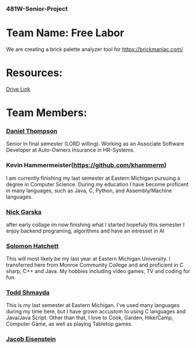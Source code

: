 ### 481W-Senior-Project

# Team Name: Free Labor

We are creating a brick palette analyzer tool for https://brickmaniac.com/

# Resources:
[Drive Link](https://drive.google.com/drive/u/2/folders/1K710zoNXyk16zgeNn4rHGWfX0nVB6qtu)

# Team Members:

### [Daniel Thompson](https://github.com/danthomps1999)
Senior in final semester (LORD willing). Working as an Associate Software Developer at Auto-Owners Insurance in HR-Systems.

### Kevin Hammermeister(https://github.com/khammerm)
I am currently finishing my last semester at Eastern Michigan pursuing a degree in Computer Science. During my education I have become proficent in many languages, such as Java, C, Python, and Assembly/Machine languages.

### [Nick Garska](https://github.com/Nick-Garska)

after early collage im now finishing what I started hopefuly this semester I enjoy backend programing, algorithms and have an intresset in AI

### [Solomon Hatchett](https://github.com/SoloTHatt)

This will most likely be my last year at Eastern Michigan University. I transferred here from Monroe Community College and and proficient in C sharp, C++ and Java. My hobbies including video games, TV and coding for fun.

### [Todd Shmayda](https://github.com/Desh776)

This is my last semester at Eastern Michigan. I've used many languages during my time here, but I have grown accustom to using C languages and Java/Java Script.
Other than that, I love to Cook, Garden, Hike/Camp, Computer Game, as well as playing Tabletop games.

### [Jacob Eisenstein](https://github.com/jeisenst)

